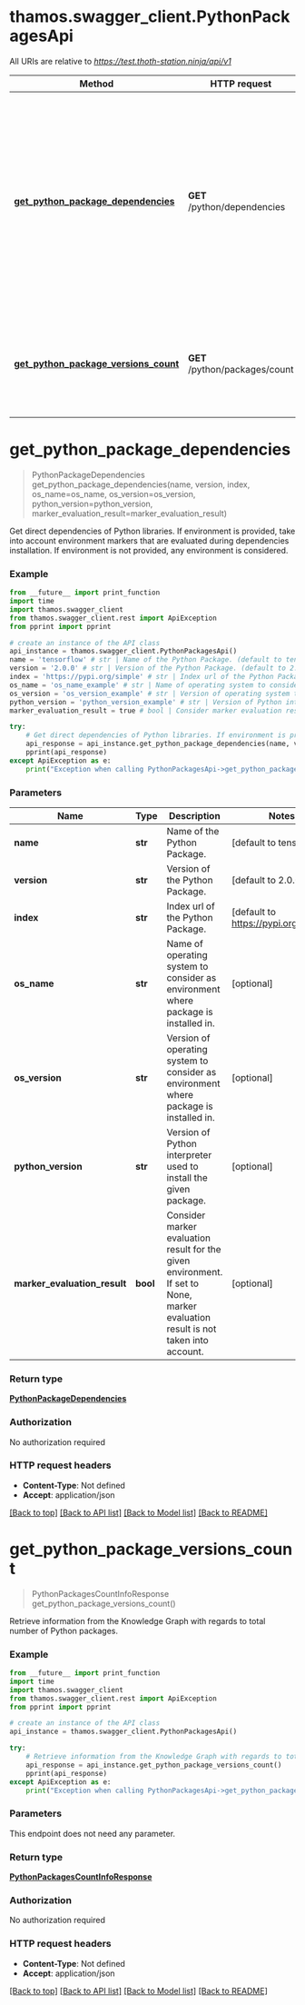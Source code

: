 # thamos.swagger_client.PythonPackagesApi

All URIs are relative to *https://test.thoth-station.ninja/api/v1*

Method | HTTP request | Description
------------- | ------------- | -------------
[**get_python_package_dependencies**](PythonPackagesApi.md#get_python_package_dependencies) | **GET** /python/dependencies | Get direct dependencies of Python libraries. If environment is provided, take into account environment markers that are evaluated during dependencies installation. If environment is not provided, any environment is considered. 
[**get_python_package_versions_count**](PythonPackagesApi.md#get_python_package_versions_count) | **GET** /python/packages/count | Retrieve information from the Knowledge Graph with regards to total number of Python packages. 

# **get_python_package_dependencies**
> PythonPackageDependencies get_python_package_dependencies(name, version, index, os_name=os_name, os_version=os_version, python_version=python_version, marker_evaluation_result=marker_evaluation_result)

Get direct dependencies of Python libraries. If environment is provided, take into account environment markers that are evaluated during dependencies installation. If environment is not provided, any environment is considered. 

### Example
```python
from __future__ import print_function
import time
import thamos.swagger_client
from thamos.swagger_client.rest import ApiException
from pprint import pprint

# create an instance of the API class
api_instance = thamos.swagger_client.PythonPackagesApi()
name = 'tensorflow' # str | Name of the Python Package. (default to tensorflow)
version = '2.0.0' # str | Version of the Python Package. (default to 2.0.0)
index = 'https://pypi.org/simple' # str | Index url of the Python Package. (default to https://pypi.org/simple)
os_name = 'os_name_example' # str | Name of operating system to consider as environment where package is installed in. (optional)
os_version = 'os_version_example' # str | Version of operating system to consider as environment where package is installed in. (optional)
python_version = 'python_version_example' # str | Version of Python interpreter used to install the given package. (optional)
marker_evaluation_result = true # bool | Consider marker evaluation result for the given environment. If set to None, marker evaluation result is not taken into account.  (optional)

try:
    # Get direct dependencies of Python libraries. If environment is provided, take into account environment markers that are evaluated during dependencies installation. If environment is not provided, any environment is considered. 
    api_response = api_instance.get_python_package_dependencies(name, version, index, os_name=os_name, os_version=os_version, python_version=python_version, marker_evaluation_result=marker_evaluation_result)
    pprint(api_response)
except ApiException as e:
    print("Exception when calling PythonPackagesApi->get_python_package_dependencies: %s\n" % e)
```

### Parameters

Name | Type | Description  | Notes
------------- | ------------- | ------------- | -------------
 **name** | **str**| Name of the Python Package. | [default to tensorflow]
 **version** | **str**| Version of the Python Package. | [default to 2.0.0]
 **index** | **str**| Index url of the Python Package. | [default to https://pypi.org/simple]
 **os_name** | **str**| Name of operating system to consider as environment where package is installed in. | [optional] 
 **os_version** | **str**| Version of operating system to consider as environment where package is installed in. | [optional] 
 **python_version** | **str**| Version of Python interpreter used to install the given package. | [optional] 
 **marker_evaluation_result** | **bool**| Consider marker evaluation result for the given environment. If set to None, marker evaluation result is not taken into account.  | [optional] 

### Return type

[**PythonPackageDependencies**](PythonPackageDependencies.md)

### Authorization

No authorization required

### HTTP request headers

 - **Content-Type**: Not defined
 - **Accept**: application/json

[[Back to top]](#) [[Back to API list]](../README.md#documentation-for-api-endpoints) [[Back to Model list]](../README.md#documentation-for-models) [[Back to README]](../README.md)

# **get_python_package_versions_count**
> PythonPackagesCountInfoResponse get_python_package_versions_count()

Retrieve information from the Knowledge Graph with regards to total number of Python packages. 

### Example
```python
from __future__ import print_function
import time
import thamos.swagger_client
from thamos.swagger_client.rest import ApiException
from pprint import pprint

# create an instance of the API class
api_instance = thamos.swagger_client.PythonPackagesApi()

try:
    # Retrieve information from the Knowledge Graph with regards to total number of Python packages. 
    api_response = api_instance.get_python_package_versions_count()
    pprint(api_response)
except ApiException as e:
    print("Exception when calling PythonPackagesApi->get_python_package_versions_count: %s\n" % e)
```

### Parameters
This endpoint does not need any parameter.

### Return type

[**PythonPackagesCountInfoResponse**](PythonPackagesCountInfoResponse.md)

### Authorization

No authorization required

### HTTP request headers

 - **Content-Type**: Not defined
 - **Accept**: application/json

[[Back to top]](#) [[Back to API list]](../README.md#documentation-for-api-endpoints) [[Back to Model list]](../README.md#documentation-for-models) [[Back to README]](../README.md)

